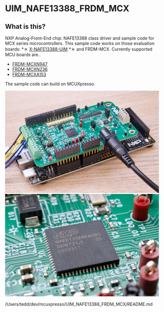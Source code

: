 # UIM_NAFE13388_FRDM_MCX

## What is this?   
NXP Analog-Front-End chip: NAFE13388 class driver and sample code for MCX series microcontrollers. 
This sample code works on those evaluation boards: *＊ [X-NAFE13388-UIM](https://www.nxp.com/design/design-center/development-boards-and-designs/analog-toolbox/arduino-shields-solutions/nafe13388-uim-8-channel-universal-input-afe-arduino-shield-board:NAFE13388-UIM) *＊ and FRDM-MCX. 
Currently supported MCU boards are..
- [FRDM-MCXN947](https://www.nxp.com/design/design-center/development-boards-and-designs/general-purpose-mcus/frdm-development-board-for-mcx-n94-n54-mcus:FRDM-MCXN947)
- [FRDM-MCXN236](https://www.nxp.com/design/design-center/development-boards-and-designs/general-purpose-mcus/frdm-development-board-for-mcx-n23x-mcus:FRDM-MCXN236)
- [FRDM-MCXA153](https://www.nxp.com/design/design-center/development-boards-and-designs/general-purpose-mcus/frdm-development-board-for-mcx-a14x-a15x-mcus:FRDM-MCXA153)

The sample code can build on MCUXpresso. 

![UIM_on_FRDM.jpg](./image/UIM_on_FRDM.jpg)  
![NAFE13388.jpg](./image/NAFE13388.jpg)

/Users/tedd/dev/mcuxpresso/UIM_NAFE13388_FRDM_MCX/README.md
